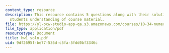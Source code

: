 ```yaml
---
content_type: resource
description: This resource contains 5 questions along with their solutions to test
  students understanding of course material.
file: https://ol-ocw-studio-app-qa.s3.amazonaws.com/courses/10-34-numerical-methods-applied-to-chemical-engineering-fall-2005/9df2695fbe77536dc5fa5fdd0bf3346c_hw1_soln.pdf
file_type: application/pdf
resourcetype: Document
title: hw1_soln.pdf
uid: 9df2695f-be77-536d-c5fa-5fdd0bf3346c
---
```

